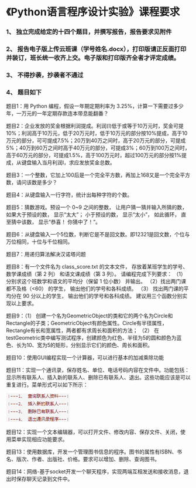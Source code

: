 # 《Python语言程序设计实验》课程要求
### 1、	独立完成给定的十四个题目，并撰写报告，报告要求见附件
### 2、	报告电子版上传云班课（学号姓名.docx），打印版请正反面打印并装订，班长统一收齐上交。电子版和打印版齐全者才评定成绩。
### 3、	不得抄袭，抄袭者不通过
### 4、	题目如下
题目1：用 Python 编程，假设一年期定期利率为 3.25%，计算一下需要过多少年，一万元的一年定期存款连本带息能翻番？

题目2：企业发放的奖金根据利润提成。利润(I)低于或等于10万元时，奖金可提10%；利润高于10万元，低于20万元时，低于10万元的部分按10%提成，高于10万元的部分，可可提成7.5%；20万到40万之间时，高于20万元的部分，可提成5%；40万到60万之间时高于40万元的部分，可提成3%；60万到100万之间时，高于60万元的部分，可提成1.5%，高于100万元时，超过100万元的部分按1%提成，从键盘输入当月利润I，求应发放奖金总数。

题目3：一个整数，它加上100后是一个完全平方数，再加上168又是一个完全平方数，请问该数是多少？

题目4：从键盘输入一行字符，统计出每种字符的个数。

题目5：猜数游戏。预设一个 0~9 之间的整数， 让用户猜一猜并输入所猜的数， 如果大于预设的数， 显示“太大”； 小于预设的数， 显示“太小”， 如此循环， 直至猜中该数， 显示“恭喜！ 你猜中了！”。

题目6：从键盘输入一个5位数，判断它是不是回文数。即12321是回文数，个位与万位相同，十位与千位相同。

题目7：用递归算法解决汉诺塔问题

题目8：有一个文件名为 class_score.txt 的文本文件， 存放着某班学生的学号、 数学课成绩（第 2 列） 和语文课成绩（第 3 列）。 请编程完成下列要求：
（1）分别求这个班数学和语文的平均分（保留 1 位小数） 并输出。
（2）找出两门课都不及格（<60） 的学生， 输出他们的学号和各科成绩。
（3） 找出两门课的平均分在 90 分以上的学生， 输出他们的学号和各科成绩。
建议用三个函数分别实现以上要求。

题目9：（1） 创建一个名为GeometricObject的类和它的两个名为Circle和Rectangle的子类；GeometricObject有颜色属性。Circle有半径属性，Rectangle有长和宽属性，两者都有求周长和面积的方法； 
（2） 在testGeometric类中编写测试程序，创建颜色为红色、半径为5的圆和颜色为蓝色、长为10、宽为5的矩形，分别显示它们的颜色、周长和面积。

题目10：使用GUI编程实现一个计算器，可以进行基本的加减乘除功能

题目11：实现一个通讯录，保存姓名、单位、电话号码内容在文件中。功能包括：显示所有联系人、插入新的联系人、删除已有联系人、退出。这些功能应该是可以重复进行。菜单形式可以如下所示：

![](img/t11.png)

题目12：实现一个文本编辑器，可以打开文件、修改内容、保存文件、关闭，使用菜单实现相应功能要求。

题目13：使用数据库，开发一个管理图书信息的程序。图书的属性有ISBN、书名、版次、作者、出版社、价格。要求可以增加、删除、查询图书。

题目14：网络-基于socket开发一个聊天程序，实现两端互相发送和接收消息，退出时保存聊天记录到文件中。 
